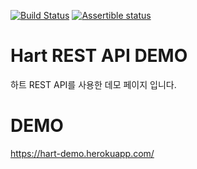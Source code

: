 [![Build Status](https://travis-ci.org/smike9/hart.svg?branch=master)](https://travis-ci.org/smike9/hart)
[![Assertible status](https://assertible.com/apis/8897a52c-cf6d-4dc5-b94c-cf05bb9a24b4/status?api_token=3PWgzeBHXXEy8hN6)](https://assertible.com/dashboard#/services/8897a52c-cf6d-4dc5-b94c-cf05bb9a24b4/results)

# Hart REST API DEMO

하트 REST API를 사용한 데모 페이지 입니다.

# DEMO
https://hart-demo.herokuapp.com/
